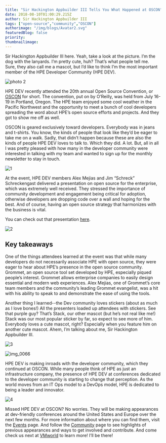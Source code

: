 ```yaml
---
title: "Sir Hackington Appbuilder III Tells You What Happened at OSCON"
date: 2018-08-10T01:00:29.215Z
author: Sir Hackington Appbuilder III 
tags: ["open-source","community","OSCON"]
authorimage: "/img/blogs/Avatar2.svg"
featuredBlog: false
priority:
thumbnailimage:
---
```

Sir Hackington Appbuilder III here. Yeah, take a look at the picture. I’m the dog with the lanyards. I’m pretty cute, huh? That’s what people tell me. Sure, they also call me a mascot, but I’d like to think I’m the most important member of the HPE Developer Community (HPE DEV). 

![photo 2](https://hpe-developer-portal.s3.amazonaws.com/uploads/media/2018/8/photo-2-1533863198104.JPG)

HPE DEV recently attended the 20th annual Open Source Convention, or [OSCON](https://community.hpe.com/t5/Shifting-to-Software-Defined/Don-t-miss-HPE-at-OSCON-2018-July-16-19/ba-p/7011089#.W2s6gShKiM8) for short. The convention, put on by O’Reilly, was held from July 16-19 in Portland, Oregon. The HPE team enjoyed some cool weather in the Pacific Northwest and the opportunity to meet a bunch of cool developers spreading the word about HPE’s open source efforts and projects. And they got to show me off as well.  


OSCON is geared exclusively toward developers. Everybody was in jeans and t-shirts. You know, the kinds of people that look like they’d be eager to take me on a walk. Sadly, that didn’t happen because these are also the kinds of people HPE DEV loves to talk to. Which they did. A lot. But, all in all I was pretty pleased with how many in the developer community were interested in talking with my team and wanted to sign up for the monthly newsletter to stay in touch. 

![1](https://hpe-developer-portal.s3.amazonaws.com/uploads/media/2018/8/1-1533863099426.png)

At the event, HPE DEV members Alex Mejias and Jim “Schreck” Schreckengast delivered a presentation on open source for the enterprise, which was extremely well received. They stressed the importance of community development and engagement being critical for adoption, otherwise developers are dropping code over a wall and hoping for the best.  And of course, having an open source strategy that harmonizes with the business is vital.

You can check out that presentation [here](https://cdn.oreillystatic.com/en/assets/1/event/274/Open-sourcing%20enterprise%20software%20_sponsored%20by%20HPE_%20Presentation.pptx).

![2](https://hpe-developer-portal.s3.amazonaws.com/uploads/media/2018/8/2-1533863118364.png)

## Key takeaways

One of the things attendees learned at the event was that while many developers do not necessarily associate HPE with open source, they were eager to hear about HPE’s presence in the open source community. Grommet, an open source tool set developed by HPE, especially piqued people’s interest. Grommet allows enterprise companies to easily design essential and modern web experiences. Alex Mejias, one of Grommet’s core team members and the community’s leading Grommet evangelist, was a hit with his ability to speak to and demonstrate the ease of using the tools.  


Another thing I learned--the Dev community loves stickers (about as much as I love bones!) All the presenters loaded up attendees with stickers. See that purple guy? That’s Stack, our other mascot (but he’s not real like me!) Stack was our most popular sticker by far, so expect to see more of him. Everybody loves a cute mascot, right? Especially when you feature him on another cute mascot. Ahem, I’m talking about me, Sir Hackington Appbuilder III.

![3](https://hpe-developer-portal.s3.amazonaws.com/uploads/media/2018/8/3-1533863149410.png)



![img_0066](https://hpe-developer-portal.s3.amazonaws.com/uploads/media/2018/8/img_0066-1533863211157.JPG)

HPE DEV is making inroads with the developer community, which they continued at OSCON. While many people think of HPE as just an infrastructure company, the presence of HPE DEV at conferences dedicated to the developer community is starting to change that perception. As the world moves from an IT Ops model to a DevOps model, HPE is dedicated to being a leader and innovator. 

![4](https://hpe-developer-portal.s3.amazonaws.com/uploads/media/2018/8/4-1533863163033.png)

Missed HPE DEV at OSCON? No worries. They will be making appearances at dev-friendly conferences around the United States and Europe over the next few months. For more information about where you can find them, visit the [Events](https://developer.hpe.com/events) page. And follow the [Community](https://developer.hpe.com/community) page to see highlights of previous appearances and ways to get involved and contribute. And come check us next at [VMworld](https://www.vmworld.com/en/us/index.html) to learn more! I’ll be there!